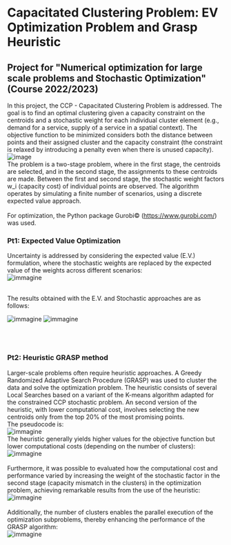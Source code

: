 # Capacitated Clustering Problem: EV Optimization Problem and Grasp Heuristic
## Project for "Numerical optimization for large scale problems and Stochastic Optimization" (Course 2022/2023)

In this project, the CCP - Capacitated Clustering Problem is addressed. The goal is to find an optimal clustering given a capacity constraint on the centroids and a stochastic weight for each individual cluster element (e.g., demand for a service, supply of a service in a spatial context).
The objective function to be minimized considers both the distance between points and their assigned cluster and the capacity constraint (the constraint is relaxed by introducing a penalty even when there is unused capacity).
<br>
![image](https://github.com/user-attachments/assets/103421b8-46a7-487c-aae4-71b7785b4aef)
<br>
The problem is a two-stage problem, where in the first stage, the centroids are selected, and in the second stage, the assignments to these centroids are made. Between the first and second stage, the stochastic weight factors w_i (capacity cost) of individual points are observed. The algorithm operates by simulating a finite number of scenarios, using a discrete expected value approach.
<br><br>
For optimization, the Python package Gurobi© (https://www.gurobi.com/) was used.
<br>
### Pt1: Expected Value Optimization
Uncertainty is addressed by considering the expected value (E.V.) formulation, where the stochastic weights are replaced by the expected value of the weights across different scenarios:
<br>
![immagine](https://github.com/user-attachments/assets/ce0ccdbd-1953-46e4-923a-d6ffcfc0c03c)

<br>The results obtained with the E.V. and Stochastic approaches are as follows:

![immagine](https://github.com/user-attachments/assets/beb12d66-d988-4b6d-b333-7dbc4867aa12)
![immagine](https://github.com/user-attachments/assets/7f162958-7d6e-4e7d-83e1-bba9f4d0f081)

<br><br>
### Pt2: Heuristic GRASP method
Larger-scale problems often require heuristic approaches. A Greedy Randomized Adaptive Search Procedure (GRASP) was used to cluster the data and solve the optimization problem. The heuristic consists of several Local Searches based on a variant of the K-means algorithm adapted for the constrained CCP stochastic problem. An second version of the heuristic, with lower computational cost, involves selecting the new centroids only from the top 20% of the most promising points.
<br>
The pseudocode is:
<br>
![immagine](https://github.com/user-attachments/assets/1e8af8cb-53dd-4140-9672-607d6fe5d276)
<br>
The heuristic generally yields higher values for the objective function but lower computational costs (depending on the number of clusters):
![immagine](https://github.com/user-attachments/assets/5b741eca-71d4-4840-a839-ec4da874ee9c)
<br>
<br>
Furthermore, it was possible to evaluated how the computational cost and performance varied by increasing the weight of the stochastic factor in the second stage (capacity mismatch in the clusters) in the optimization problem, achieving remarkable results from the use of the heuristic:
<br>
![immagine](https://github.com/user-attachments/assets/7eb67cb3-1fe0-4bc0-bb36-e11056fd302a)
<br><br>
Additionally, the number of clusters enables the parallel execution of the optimization subproblems, thereby enhancing the performance of the GRASP algorithm:<br>
![immagine](https://github.com/user-attachments/assets/60b6bda9-7327-4ff2-8005-db7dc5bdb87e)
<br>
<br>

